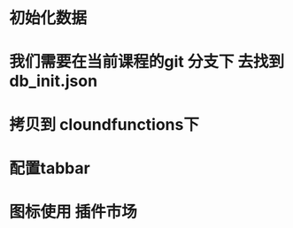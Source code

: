 # 初始化数据
# 我们需要在当前课程的git 分支下 去找到 db_init.json
# 拷贝到 cloundfunctions下

# 配置tabbar
# 图标使用 插件市场 [](https://ext.dcloud.net.cn/)